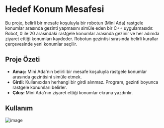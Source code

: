 # Hedef Konum Mesafesi

Bu proje, belirli bir mesafe koşuluyla bir robotun (Mini Ada) rastgele konumlar arasında gezinti yapmasını simüle eden bir C++ uygulamasıdır. Robot, 0 ile 20 arasındaki rastgele konumlar arasında gezinir ve her adımda ziyaret ettiği konumları kaydeder. Robotun gezintisi sırasında belirli kurallar çerçevesinde yeni konumlar seçilir.

## Proje Özeti

- **Amaç:** Mini Ada'nın belirli bir mesafe koşuluyla rastgele konumlar arasında gezintisini simüle etmek.
- **Girdi:** Kullanıcıdan herhangi bir girdi alınmaz. Program, gezinti boyunca rastgele konumları belirler.
- **Çıkış:** Mini Ada'nın ziyaret ettiği konumlar ekrana yazdırılır.

## Kullanım

![image](https://github.com/user-attachments/assets/af989d76-d596-4944-828b-fe22ebb45994)
